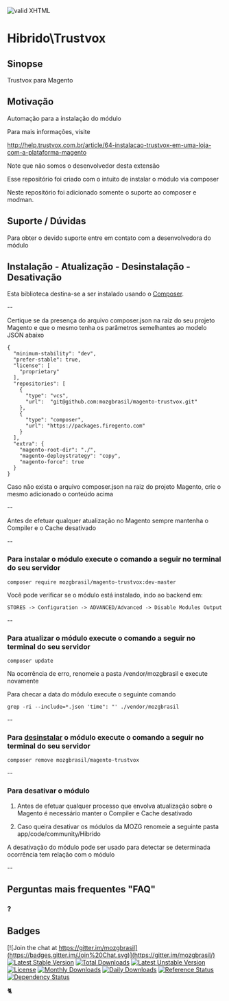 [checkmark]: https://raw.githubusercontent.com/mozgbrasil/mozgbrasil.github.io/master/assets/images/logos/logo_32_32.png "MOZG"
![valid XHTML][checkmark]

[psr4]: http://www.php-fig.org/psr/psr-4/
[getcomposer]: https://getcomposer.org/
[uninstall-mods]: https://getcomposer.org/doc/03-cli.md#remove

# Hibrido\Trustvox

## Sinopse

Trustvox para Magento

## Motivação

Automação para a instalação do módulo

Para mais informações, visite

http://help.trustvox.com.br/article/64-instalacao-trustvox-em-uma-loja-com-a-plataforma-magento

Note que não somos o desenvolvedor desta extensão

Esse repositório foi criado com o intuito de instalar o módulo via composer

Neste repositório foi adicionado somente o suporte ao composer e modman.

## Suporte / Dúvidas

Para obter o devido suporte entre em contato com a desenvolvedora do módulo

## Instalação - Atualização - Desinstalação - Desativação

Esta biblioteca destina-se a ser instalado usando o [Composer][getcomposer].

--

Certique se da presença do arquivo composer.json na raiz do seu projeto Magento e que o mesmo tenha os parâmetros semelhantes ao modelo JSON abaixo

	{
	  "minimum-stability": "dev",
	  "prefer-stable": true,
	  "license": [
	    "proprietary"
	  ],
	  "repositories": [
		{
		  "type": "vcs",
		  "url":  "git@github.com:mozgbrasil/magento-trustvox.git"
		},
	    {
	      "type": "composer",
	      "url": "https://packages.firegento.com"
	    }
	  ],
	  "extra": {
	    "magento-root-dir": "./",
	    "magento-deploystrategy": "copy",
	    "magento-force": true
	  }
	}

Caso não exista o arquivo composer.json na raiz do projeto Magento, crie o mesmo adicionado o conteúdo acima

--

Antes de efetuar qualquer atualização no Magento sempre mantenha o Compiler e o Cache desativado

--

### Para instalar o módulo execute o comando a seguir no terminal do seu servidor

	composer require mozgbrasil/magento-trustvox:dev-master

Você pode verificar se o módulo está instalado, indo ao backend em:

	STORES -> Configuration -> ADVANCED/Advanced -> Disable Modules Output

--

### Para atualizar o módulo execute o comando a seguir no terminal do seu servidor

	composer update

Na ocorrência de erro, renomeie a pasta /vendor/mozgbrasil e execute novamente

Para checar a data do módulo execute o seguinte comando

	grep -ri --include=*.json 'time": "' ./vendor/mozgbrasil

--

### Para [desinstalar][uninstall-mods] o módulo execute o comando a seguir no terminal do seu servidor

	composer remove mozgbrasil/magento-trustvox

--

### Para desativar o módulo

1. Antes de efetuar qualquer processo que envolva atualização sobre o Magento é necessário manter o Compiler e Cache desativado

2. Caso queira desativar os módulos da MOZG renomeie a seguinte pasta app/code/community/Hibrido

A desativação do módulo pode ser usado para detectar se determinada ocorrência tem relação com o módulo

--

## Perguntas mais frequentes "FAQ"

### ?

## Badges

[![Join the chat at https://gitter.im/mozgbrasil](https://badges.gitter.im/Join%20Chat.svg)](https://gitter.im/mozgbrasil/)
[![Latest Stable Version](https://poser.pugx.org/mozgbrasil/magento-trustvox/v/stable)](https://packagist.org/packages/mozgbrasil/magento-trustvox)
[![Total Downloads](https://poser.pugx.org/mozgbrasil/magento-trustvox/downloads)](https://packagist.org/packages/mozgbrasil/magento-trustvox)
[![Latest Unstable Version](https://poser.pugx.org/mozgbrasil/magento-trustvox/v/unstable)](https://packagist.org/packages/mozgbrasil/magento-trustvox)
[![License](https://poser.pugx.org/mozgbrasil/magento-trustvox/license)](https://packagist.org/packages/mozgbrasil/magento-trustvox)
[![Monthly Downloads](https://poser.pugx.org/mozgbrasil/magento-trustvox/d/monthly)](https://packagist.org/packages/mozgbrasil/magento-trustvox)
[![Daily Downloads](https://poser.pugx.org/mozgbrasil/magento-trustvox/d/daily)](https://packagist.org/packages/mozgbrasil/magento-trustvox)
[![Reference Status](https://www.versioneye.com/php/mozgbrasil:magento-trustvox/reference_badge.svg?style=flat-square)](https://www.versioneye.com/php/mozgbrasil:magento-trustvox/references)
[![Dependency Status](https://www.versioneye.com/php/mozgbrasil:magento-trustvox/1.0.0/badge?style=flat-square)](https://www.versioneye.com/php/mozgbrasil:magento-trustvox/1.0.0)

:cat2:
